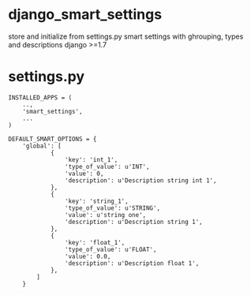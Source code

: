 # django_smart_settings
store and initialize from settings.py smart settings with ghrouping, types and descriptions
django >=1.7

# settings.py 

```
INSTALLED_APPS = (
    ..,
    'smart_settings',
    ...
)
```

```
DEFAULT_SMART_OPTIONS = {
    'global': [
            {
                'key': 'int_1',
                'type_of_value': u'INT',
                'value': 0,
                'description': u'Description string int 1',
            },
            {
                'key': 'string_1',
                'type_of_value': u'STRING',
                'value': u'string one',
                'description': u'Description string 1',
            },
            {
                'key': 'float_1',
                'type_of_value': u'FLOAT',
                'value': 0.0,
                'description': u'Description float 1',
            },
        ]
    }
```